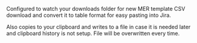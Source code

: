 Configured to watch your downloads folder for new MER template CSV download and convert it to table format for easy pasting into Jira.

Also copies to your clipboard and writes to a file in case it is needed later and clipboard history is not setup. File will be overwritten every time.
